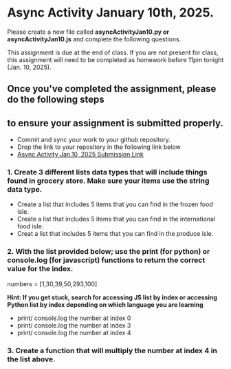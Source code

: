 # Async Activity January 10th, 2025. 

Please create a new file called <b>asyncActivityJan10.py or asyncActivityJan10.js</b> and complete the following questions. 

This assignment is due at the end of class. If you are not present for class, this assignment will need to be completed as homework before 11pm tonight (Jan. 10, 2025).

## Once you've completed the assignment, please do the following steps
## to ensure your assignment is submitted properly. 
- Commit and sync your work to your github repository.
- Drop the link to your repository in the following link below
- [Async Activity Jan.10, 2025 Submission Link](https://forms.gle/JLuFfhdVcJZyNQEn7)

### 1. Create 3 different lists data types that will include things found in grocery store. Make sure your items use the string data type.
- Create a list that includes 5 items that you can find in the frozen food isle. 
- Create a list that includes 5 items that you can find in the international food isle.
- Creat a list that includes 5 items that you can find in the produce 
isle. 

### 2. With the list provided below; use the print (for python) or console.log (for javascript) functions to return the correct value for the index.

numbers = [1,30,39,50,293,100]

<b>Hint: If you get stuck, search for <b>accessing JS list by index or
accessing Python list by index </b> depending on which language you are learning</b>

- print/ console.log the number at index 0
- print/ console.log the number at index 3
- print/ console.log the number at index 4

### 3. Create a function that will multiply the number at index 4 in the list above. 


